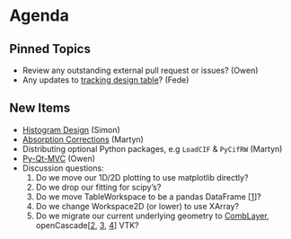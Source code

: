 Agenda
======

Pinned Topics
-------------
* Review any outstanding external pull request or issues? (Owen)
* Any updates to [tracking design table](https://github.com/mantidproject/documents/blob/master/Project-Management/TechnicalSteeringCommittee/reports/TSC-TrackingDesignProposals.md)? (Fede)

New Items
---------
* [Histogram Design](https://github.com/mantidproject/documents/pull/14) (Simon)
* [Absorption Corrections](https://github.com/mantidproject/documents/pull/15) (Martyn)
* Distributing optional Python packages, e.g `LoadCIF` & `PyCifRW` (Martyn) 
* [Py-Qt-MVC](https://github.com/morefigs/Py-Qt-MVC) (Owen)
* Discussion questions:
  1.  Do we move our 1D/2D plotting to use matplotlib directly?
  2.  Do we drop our fitting for scipy’s?
  3.  Do we move TableWorkspace to be a pandas DataFrame [[1](http://stackoverflow.com/questions/21647054/creating-a-pandas-dataframe-with-a-numpy-array-containing-multiple-types)]?
  4.  Do we change Workspace2D (or lower) to use XArray?
  5.  Do we migrate our current underlying geometry to [CombLayer](https://github.com/SAnsell/CombLayer), openCascade[[2](https://blog.kitware.com/designing-nuclear-reactor-core-geometry-and-meshes/), [3](http://dev.opencascade.org/index.php?q=node/1090), [4](http://www.opencascade.com/doc/occt-7.0.0/overview/html/occt_user_guides__vis.html)] VTK?
